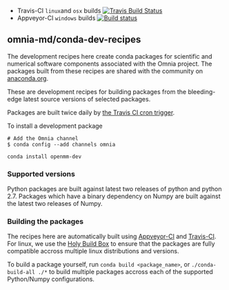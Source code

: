 * Travis-CI `linux`and `osx` builds [![Travis Build Status](https://travis-ci.org/omnia-md/conda-dev-recipes.svg?branch=master)](https://travis-ci.org/omnia-md/conda-dev-recipes)
* Appveyor-CI `windows` builds [![Build status](https://ci.appveyor.com/api/projects/status/661g5c1db9hbm8p8?svg=true)](https://ci.appveyor.com/project/jchodera/conda-dev-recipes)

omnia-md/conda-dev-recipes
--------------------------

The development recipes here create conda packages for scientific and numerical software
components associated with the Omnia project. The packages built from these
recipes are shared with the community on [anaconda.org](https://anaconda.org/omnia).

These are development recipes for building packages from the bleeding-edge latest source
versions of selected packages.

Packages are built twice daily by [the Travis CI cron trigger](http://traviscron.pythonanywhere.com/).

To install a development package
```
# Add the Omnia channel
$ conda config --add channels omnia

conda install openmm-dev
```


### Supported versions

Python packages are built against latest two releases of python and python 2.7.
Packages which have a binary dependency on Numpy are built against the latest
two releases of Numpy.

### Building the packages

The recipes here are automatically built using [Appveyor-CI](http://www.appveyor.com/)
and [Travis-CI](https://travis-ci.org/). For linux, we use the
[Holy Build Box](http://phusion.github.io/holy-build-box/) to ensure that the
packages are fully compatible accross multiple linux distributions and versions.

To build a package yourself, run `conda build <package_name>`, or
`./conda-build-all ./*` to build multiple packages accross each of the
supported Python/Numpy configurations.
